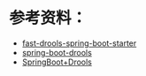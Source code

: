 # 参考资料：
* [fast-drools-spring-boot-starter](https://github.com/hongwen1993/fast-drools-spring-boot-starter)
* [spring-boot-drools](https://github.com/hongwen1993/spring-boot-drools)
* [SpringBoot+Drools](https://space.bilibili.com/564757/video?tid=0&keyword=drools&order=pubdate)
